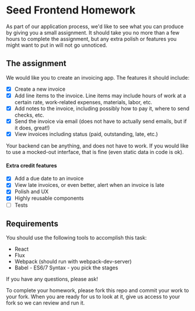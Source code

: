 # Seed Frontend Homework

As part of our application process, we'd like to see what you can produce by giving you a small assignment. It should take you no more than a few hours to complete the assignment, but any extra polish or features you might want to put in will not go unnoticed.

## The assignment

We would like you to create an invoicing app. The features it should include:

 - [x] Create a new invoice
 - [x] Add line items to the invoice. Line items may include hours of work at a certain rate, work-related expenses, materials, labor, etc.
 - [x] Add notes to the invoice, including possibly how to pay it, where to send checks, etc.
 - [x] Send the invoice via email (does not have to actually send emails, but if it does, great!)
 - [x] View invoices including status (paid, outstanding, late, etc.)

Your backend can be anything, and does not have to work. If you would like to use a mocked-out interface, that is fine (even static data in code is ok).

#### Extra credit features

 - [x] Add a due date to an invoice
 - [x] View late invoices, or even better, alert when an invoice is late
 - [x] Polish and UX
 - [x] Highly reusable components
 - [ ] Tests

## Requirements

You should use the following tools to accomplish this task:

 - React
 - Flux
 - Webpack (should run with webpack-dev-server)
 - Babel - ES6/7 Syntax - you pick the stages

If you have any questions, please ask!

To complete your homework, please fork this repo and commit your work to your fork. When you are ready for us to look at it, give us access to your fork so we can review and run it.
